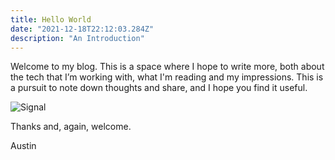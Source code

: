 ```yaml
---
title: Hello World
date: "2021-12-18T22:12:03.284Z"
description: "An Introduction"
---
```


Welcome to my blog. This is a space where I hope to write more, both about the tech that I’m working with, what I'm reading and my impressions. This is a pursuit to note down thoughts and share, and I hope you find it useful.

![Signal](./IMG_1194.png)

Thanks and, again, welcome.

Austin